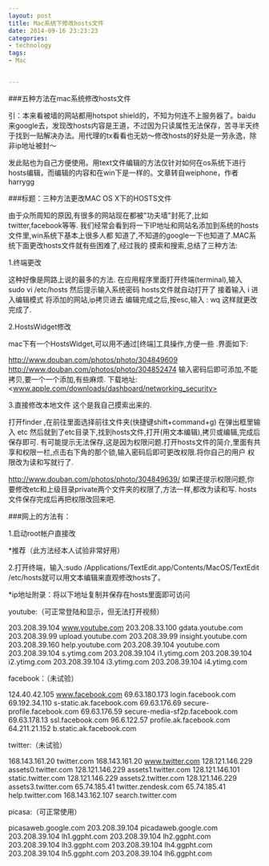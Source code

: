 ```yaml
---
layout: post
title: Mac系统下修改hosts文件
date: 2014-09-16 23:23:23
categories:
- technology
tags:
- Mac


---
```


###五种方法在mac系统修改hosts文件

引：本来看被墙的网站都用hotspot shield的，不知为何连不上服务器了。baidu来google去，发现改hosts内容是王道，不过因为只读属性无法保存，苦寻半天终于找到一贴解决办法。用代理的tx看看也无妨～修改hosts的好处是一劳永逸，除非ip地址被封～ 


发此贴也为自己方便使用。用text文件编辑的方法仅针对如何在os系统下进行hosts编辑，而编辑的内容和在win下是一样的。文章转自weiphone，作者harrygg 


###标题：三种方法更改MAC OS X下的HOSTS文件 

由于众所周知的原因,有很多的网站现在都被"功夫墙"封死了,比如twitter,facebook等等. 
我们经常会看到将一下IP地址和网站名添加到系统的hosts文件里,win系统下基本上很多人都 
知道了,不知道的google一下也知道了.MAC系统下面更改hosts文件就有些困难了,经过我的 
摸索和搜索,总结了三种方法: 

1.终端更改
 
这种好像是网路上说的最多的方法. 
在应用程序里面打开终端(terminal),输入 
sudo vi /etc/hosts 
然后提示输入系统密码 
hosts文件就自动打开了 
接着输入 i 
进入编辑模式 
将添加的网站,ip拷贝进去 
编辑完成之后,按esc,输入 : wq 
这样就更改完成了. 

2.HostsWidget修改 

mac下有一个HostsWidget,可以用不通过[终端]工具操作,方便一些 .界面如下: 

<http://www.douban.com/photos/photo/304849609> 
<http://www.douban.com/photos/photo/304852474> 
输入密码后即可添加,不能拷贝,要一个一个添加,有些麻烦. 
下载地址:
<www.apple.com/downloads/dashboard/networking_security> 


3.直接修改本地文件 
这个是我自己摸索出来的. 

打开finder ,在前往里面选择前往文件夹(快捷键shift+command+g) 
在弹出框里输入 etc 然后就到了etc目录下,找到hosts文件,打开(用文本编辑),拷贝或编辑,完成后保存即可. 
有可能提示无法保存,这是因为权限问题.打开hosts文件的简介,里面有共享和权限一栏,点击右下角的那个锁,输入密码后即可更改权限.将你自己的用户
权限改为读和写就行了. 

http://www.douban.com/photos/photo/304849639/ 
如果还提示权限问题,你要修改etc和上级目录private两个文件夹的权限了,方法一样,都改为读和写. 
hosts文件保存完成后再把权限改回来吧. 





###网上的方法有： 


1.启动root帐户直接改 

*推荐（此方法经本人试验非常好用） 

2.打开终端，输入:sudo /Applications/TextEdit.app/Contents/MacOS/TextEdit /etc/hosts就可以用文本编辑来直观修改hosts了。 





*ip地址附录：将以下地址复制并保存在hosts里面即可访问 

youtube:（可正常登陆和显示，但无法打开视频） 

203.208.39.104 www.youtube.com 
203.208.33.100 gdata.youtube.com 
203.208.39.99 upload.youtube.com 
203.208.39.99 insight.youtube.com 
203.208.39.160 help.youtube.com 
203.208.39.104 youtube.com 
203.208.39.104 s.ytimg.com 
203.208.39.104 i1.ytimg.com 
203.208.39.104 i2.ytimg.com 
203.208.39.104 i3.ytimg.com 
203.208.39.104 i4.ytimg.com 

facebook：（未试验） 

124.40.42.105 www.facebook.com 
69.63.180.173 login.facebook.com 
69.192.34.110 s-static.ak.facebook.com 
69.63.176.69 secure-profile.facebook.com 
69.63.176.59 secure-media-sf2p.facebook.com 
69.63.178.13 ssl.facebook.com 
96.6.122.57 profile.ak.facebook.com 
64.211.21.152 b.static.ak.facebook.com 

twitter:（未试验） 

168.143.161.20 twitter.com 
168.143.161.20 www.twitter.com 
128.121.146.229 assets0.twitter.com 
128.121.146.229 assets1.twitter.com 
128.121.146.101 static.twitter.com 
128.121.146.229 assets2.twitter.com 
128.121.146.229 assets3.twitter.com 
65.74.185.41 twitter.zendesk.com 
65.74.185.41 help.twitter.com 
168.143.162.107 search.twitter.com 

picasa:（可正常使用） 

picasaweb.google.com 
203.208.39.104 picadaweb.google.com 
203.208.39.104 lh1.ggpht.com 
203.208.39.104 lh2.ggpht.com 
203.208.39.104 lh3.ggpht.com 
203.208.39.104 lh4.ggpht.com 
203.208.39.104 lh5.ggpht.com 
203.208.39.104 lh6.ggpht.com 